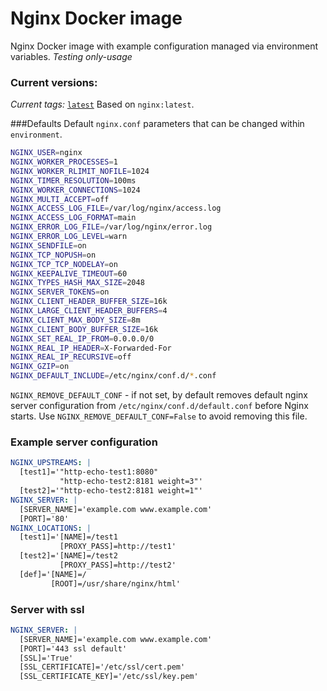 # Nginx Docker image

Nginx Docker image with example configuration managed via environment variables.
*Testing only-usage*

### Current versions:
*Current tags:* [`latest`](https://github.com/1it/docker-nginx/blob/master/Dockerfile)
Based on `nginx:latest`.

###Defaults
Default `nginx.conf` parameters that can be changed within `environment`.
```sh
NGINX_USER=nginx
NGINX_WORKER_PROCESSES=1
NGINX_WORKER_RLIMIT_NOFILE=1024
NGINX_TIMER_RESOLUTION=100ms
NGINX_WORKER_CONNECTIONS=1024
NGINX_MULTI_ACCEPT=off
NGINX_ACCESS_LOG_FILE=/var/log/nginx/access.log
NGINX_ACCESS_LOG_FORMAT=main
NGINX_ERROR_LOG_FILE=/var/log/nginx/error.log
NGINX_ERROR_LOG_LEVEL=warn
NGINX_SENDFILE=on
NGINX_TCP_NOPUSH=on
NGINX_TCP_TCP_NODELAY=on
NGINX_KEEPALIVE_TIMEOUT=60
NGINX_TYPES_HASH_MAX_SIZE=2048
NGINX_SERVER_TOKENS=on
NGINX_CLIENT_HEADER_BUFFER_SIZE=16k
NGINX_LARGE_CLIENT_HEADER_BUFFERS=4
NGINX_CLIENT_MAX_BODY_SIZE=8m
NGINX_CLIENT_BODY_BUFFER_SIZE=16k
NGINX_SET_REAL_IP_FROM=0.0.0.0/0
NGINX_REAL_IP_HEADER=X-Forwarded-For
NGINX_REAL_IP_RECURSIVE=off
NGINX_GZIP=on
NGINX_DEFAULT_INCLUDE=/etc/nginx/conf.d/*.conf
```
`NGINX_REMOVE_DEFAULT_CONF` - if not set, by default removes default nginx server configuration from `/etc/nginx/conf.d/default.conf` before Nginx starts. Use `NGINX_REMOVE_DEFAULT_CONF=False` to avoid removing this file.

### Example server configuration
```yaml
NGINX_UPSTREAMS: |
  [test1]='"http-echo-test1:8080"
           "http-echo-test2:8181 weight=3"'
  [test2]='"http-echo-test2:8181 weight=1"'
NGINX_SERVER: |
  [SERVER_NAME]='example.com www.example.com'
  [PORT]='80'
NGINX_LOCATIONS: |
  [test1]='[NAME]=/test1
           [PROXY_PASS]=http://test1'
  [test2]='[NAME]=/test2
           [PROXY_PASS]=http://test2'
  [def]='[NAME]=/
         [ROOT]=/usr/share/nginx/html'
```
### Server with ssl
```yaml
NGINX_SERVER: |
  [SERVER_NAME]='example.com www.example.com'
  [PORT]='443 ssl default'
  [SSL]='True'
  [SSL_CERTIFICATE]='/etc/ssl/cert.pem'
  [SSL_CERTIFICATE_KEY]='/etc/ssl/key.pem'
```
